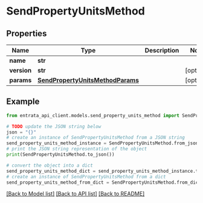 # SendPropertyUnitsMethod


## Properties

Name | Type | Description | Notes
------------ | ------------- | ------------- | -------------
**name** | **str** |  | 
**version** | **str** |  | [optional] 
**params** | [**SendPropertyUnitsMethodParams**](SendPropertyUnitsMethodParams.md) |  | [optional] 

## Example

```python
from entrata_api_client.models.send_property_units_method import SendPropertyUnitsMethod

# TODO update the JSON string below
json = "{}"
# create an instance of SendPropertyUnitsMethod from a JSON string
send_property_units_method_instance = SendPropertyUnitsMethod.from_json(json)
# print the JSON string representation of the object
print(SendPropertyUnitsMethod.to_json())

# convert the object into a dict
send_property_units_method_dict = send_property_units_method_instance.to_dict()
# create an instance of SendPropertyUnitsMethod from a dict
send_property_units_method_from_dict = SendPropertyUnitsMethod.from_dict(send_property_units_method_dict)
```
[[Back to Model list]](../README.md#documentation-for-models) [[Back to API list]](../README.md#documentation-for-api-endpoints) [[Back to README]](../README.md)


